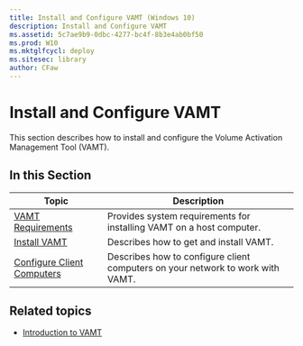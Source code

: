 ```yaml
---
title: Install and Configure VAMT (Windows 10)
description: Install and Configure VAMT
ms.assetid: 5c7ae9b9-0dbc-4277-bc4f-8b3e4ab0bf50
ms.prod: W10
ms.mktglfcycl: deploy
ms.sitesec: library
author: CFaw
---
```


# Install and Configure VAMT
This section describes how to install and configure the Volume Activation Management Tool (VAMT).

## In this Section
|Topic |Description |
|------|------------|
|[VAMT Requirements](vamt-requirements.md) |Provides system requirements for installing VAMT on a host computer. |
|[Install VAMT](install-vamt.md) |Describes how to get and install VAMT. |
|[Configure Client Computers](configure-client-computers-vamt.md) |Describes how to configure client computers on your network to work with VAMT. |

## Related topics
- [Introduction to VAMT](introduction-vamt.md)

 

 





